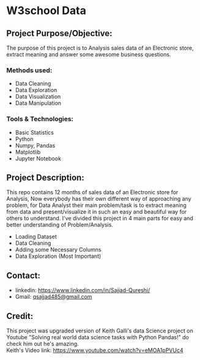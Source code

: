 # W3school Data

## Project Purpose/Objective:
The purpose of this project is to Analysis sales data of an Electronic store, extract meaning and answer some awesome business questions.

### Methods used:
- Data Cleaning
- Data Exploration
- Data Visualization
- Data Manipulation

### Tools & Technologies:
- Basic Statistics
- Python
- Numpy, Pandas
- Matplotlib
- Jupyter Notebook

## Project Description:
This repo contains 12 months of sales data of an Electronic store for Analysis, Now everybody has their own different way of approaching any problem, for Data Analyst their main problem/task is to extract meaning from data and present/visualize it in such an easy and beautiful way for others to understand. I've divided this project in 4 main parts for easy and better understanding of Problem/Analysis.
- Loading Dataset
- Data Cleaning
- Adding some Necessary Columns
- Data Exploration (Most Important)

## Contact:
- linkedin: https://www.linkedin.com/in/Sajjad-Qureshi/
- Gmail: qsajjad485@gmail.com

## Credit:
This project was upgraded version of Keith Galli's data Science project on Youtube "Solving real world data science tasks with Python Pandas!" do check him out he's amazing. <br/>
Keith's Video link: https://www.youtube.com/watch?v=eMOA1pPVUc4
